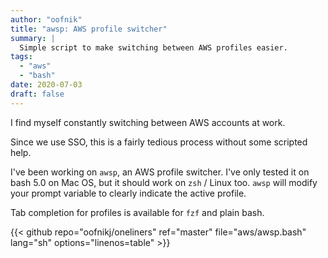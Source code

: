 ```yaml
---
author: "oofnik"
title: "awsp: AWS profile switcher"
summary: |
  Simple script to make switching between AWS profiles easier.
tags: 
  - "aws"
  - "bash"
date: 2020-07-03
draft: false
---
```


I find myself constantly switching between AWS accounts at work.

Since we use SSO, this is a fairly tedious process without some scripted help.

I've been working on `awsp`, an AWS profile switcher. I've only tested it on bash 5.0 on Mac OS, but it should work on `zsh` / Linux too. `awsp` will modify your prompt variable to clearly indicate the active profile.

Tab completion for profiles is available for `fzf` and plain bash.

{{< github repo="oofnikj/oneliners" ref="master" file="aws/awsp.bash" lang="sh" options="linenos=table" >}}
